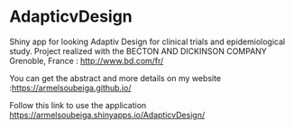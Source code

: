 # AdapticvDesign
Shiny app for looking Adaptiv Design for clinical trials and epidemiological study. Project realized with the BECTON AND DICKINSON COMPANY Grenoble, France : http://www.bd.com/fr/

You can get the abstract and more details on my website :https://armelsoubeiga.github.io/

Follow this link to use the application  https://armelsoubeiga.shinyapps.io/AdapticvDesign/
